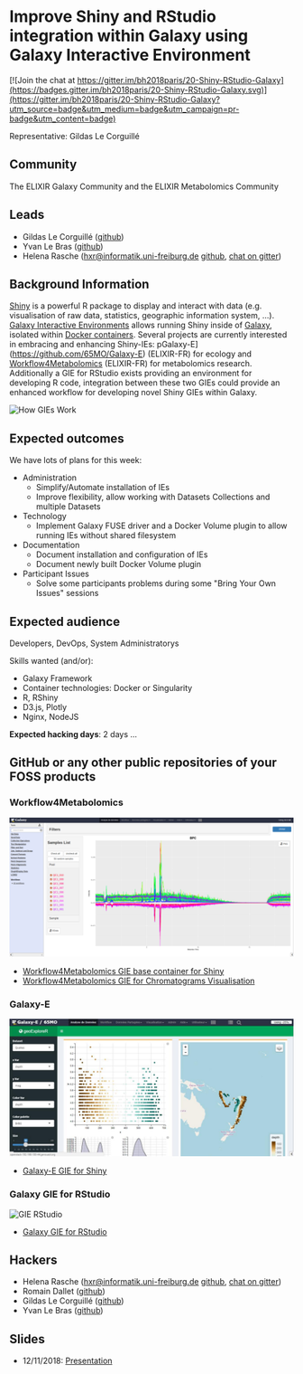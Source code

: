# Improve Shiny and RStudio integration within Galaxy using Galaxy Interactive Environment

[![Join the chat at https://gitter.im/bh2018paris/20-Shiny-RStudio-Galaxy](https://badges.gitter.im/bh2018paris/20-Shiny-RStudio-Galaxy.svg)](https://gitter.im/bh2018paris/20-Shiny-RStudio-Galaxy?utm_source=badge&utm_medium=badge&utm_campaign=pr-badge&utm_content=badge)

Representative: Gildas Le Corguillé

## Community

The ELIXIR Galaxy Community and the ELIXIR Metabolomics Community

## Leads

- Gildas Le Corguillé ([github](lecorguille))
- Yvan Le Bras ([github](yvanlebras))
- Helena Rasche ([hxr@informatik.uni-freiburg.de](mailto:hxr@informatik.uni-freiburg.de) [github](https://github.com/erasche), [chat on gitter](https://gitter.im/erasche))

## Background Information

[Shiny](https://shiny.rstudio.com) is a powerful R package to display and interact with data (e.g. visualisation of raw data, statistics, geographic information system, ...). [Galaxy Interactive Environments](https://docs.galaxyproject.org/en/master/admin/special_topics/interactive_environments.html) allows running Shiny inside of [Galaxy](https://galaxyproject.org), isolated within [Docker containers](https://docker.com). Several projects are currently interested in embracing and enhancing Shiny-IEs: pGalaxy-E](https://github.com/65MO/Galaxy-E) (ELIXIR-FR) for ecology and [Workflow4Metabolomics](http://workflow4metabolomics.org/) (ELIXIR-FR) for metabolomics research. Additionally a GIE for RStudio exists providing an environment for developing R code, integration between these two GIEs could provide an enhanced workflow for developing novel Shiny GIEs within Galaxy.

![How GIEs Work](https://docs.galaxyproject.org/en/master/_images/interactive_environments.png)


## Expected outcomes

We have lots of plans for this week:

- Administration
  - Simplify/Automate installation of IEs
  - Improve flexibility, allow working with Datasets Collections and multiple Datasets
- Technology
  - Implement Galaxy FUSE driver and a Docker Volume plugin to allow running IEs without shared filesystem
- Documentation
  - Document installation and configuration of IEs
  - Document newly built Docker Volume plugin
- Participant Issues
  - Solve some participants problems during some "Bring Your Own Issues" sessions

## Expected audience

Developers, DevOps, System Administratorys

Skills wanted (and/or):
 - Galaxy Framework
 - Container technologies: Docker or Singularity
 - R, RShiny
 - D3.js, Plotly
 - Nginx, NodeJS

**Expected hacking days**: 2 days ...

## GitHub or any other public repositories of your FOSS products

### Workflow4Metabolomics

![GIE Chromatograms](images/gie-shiny-chromato/gie-shiny-chromato3.png)

- [Workflow4Metabolomics GIE base container for Shiny](https://github.com/workflow4metabolomics/gie-shiny)
- [Workflow4Metabolomics GIE for Chromatograms Visualisation](https://github.com/workflow4metabolomics/gie-shiny-chromato)

### Galaxy-E

![GIE GIS](images/gie-shiny-GIS/geoexplorer.jpg)

- [Galaxy-E GIE for Shiny](https://github.com/65MO/Galaxy-E/tree/master/GIE)

### Galaxy GIE for RStudio

![GIE RStudio](https://galaxyproject.github.io/training-material/topics/dev/images/vis_IE_rstudio.png)

- [Galaxy GIE for RStudio](https://github.com/erasche/docker-rstudio-notebook/)


## Hackers

- Helena Rasche ([hxr@informatik.uni-freiburg.de](mailto:hxr@informatik.uni-freiburg.de) [github](https://github.com/erasche), [chat on gitter](https://gitter.im/erasche))
- Romain Dallet ([github](RomainDallet))
- Gildas Le Corguillé ([github](lecorguille))
- Yvan Le Bras ([github](yvanlebras))

## Slides

- 12/11/2018: [Presentation](https://docs.google.com/presentation/d/1iXeSg2QkgJGv_rbe_v03hzY0GIZkvMkBA2-VTO3-70k/edit?usp=sharing)

